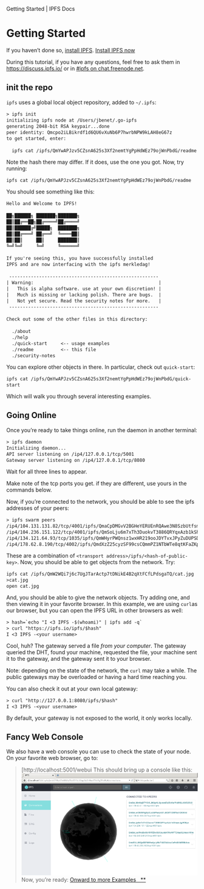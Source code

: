 Getting Started | IPFS Docs

# Getting Started

If you haven’t done so, [install IPFS](https://ipfs.io/docs/install).
[Install IPFS now](https://ipfs.io/docs/install)

During this tutorial, if you have any questions, feel free to ask them in https://discuss.ipfs.io/ or in [#ipfs on chat.freenode.net](https://ipfs.io/docs/getting-started/irc://chat.freenode.net/%23ipfs).

## init the repo

`ipfs` uses a global local object repository, added to `~/.ipfs`:

	> ipfs init
	initializing ipfs node at /Users/jbenet/.go-ipfs
	generating 2048-bit RSA keypair...done
	peer identity: Qmcpo2iLBikrdf1d6QU6vXuNb6P7hwrbNPW9kLAH8eG67z
	to get started, enter:

	  ipfs cat /ipfs/QmYwAPJzv5CZsnA625s3Xf2nemtYgPpHdWEz79ojWnPbdG/readme

Note the hash there may differ. If it does, use the one you got.
Now, try running:

	ipfs cat /ipfs/QmYwAPJzv5CZsnA625s3Xf2nemtYgPpHdWEz79ojWnPbdG/readme

You should see something like this:

	Hello and Welcome to IPFS!

	██╗██████╗ ███████╗███████╗
	██║██╔══██╗██╔════╝██╔════╝
	██║██████╔╝█████╗  ███████╗
	██║██╔═══╝ ██╔══╝  ╚════██║
	██║██║     ██║     ███████║
	╚═╝╚═╝     ╚═╝     ╚══════╝

	If you're seeing this, you have successfully installed
	IPFS and are now interfacing with the ipfs merkledag!

	 -------------------------------------------------------
	| Warning:                                              |
	|   This is alpha software. use at your own discretion! |
	|   Much is missing or lacking polish. There are bugs.  |
	|   Not yet secure. Read the security notes for more.   |
	 -------------------------------------------------------

	Check out some of the other files in this directory:

	  ./about
	  ./help
	  ./quick-start     <-- usage examples
	  ./readme          <-- this file
	  ./security-notes

You can explore other objects in there. In particular, check out `quick-start`:

	ipfs cat /ipfs/QmYwAPJzv5CZsnA625s3Xf2nemtYgPpHdWEz79ojWnPbdG/quick-start

Which will walk you through several interesting examples.

## Going Online

Once you’re ready to take things online, run the daemon in another terminal:

	> ipfs daemon
	Initializing daemon...
	API server listening on /ip4/127.0.0.1/tcp/5001
	Gateway server listening on /ip4/127.0.0.1/tcp/8080

Wait for all three lines to appear.

Make note of the tcp ports you get. if they are different, use yours in the commands below.

Now, if you’re connected to the network, you should be able to see the ipfs addresses of your peers:

	> ipfs swarm peers
	/ip4/104.131.131.82/tcp/4001/ipfs/QmaCpDMGvV2BGHeYERUEnRQAwe3N8SzbUtfsmvsqQLuvuJ
	/ip4/104.236.151.122/tcp/4001/ipfs/QmSoLju6m7xTh3DuokvT3886QRYqxAzb1kShaanJgW36yx
	/ip4/134.121.64.93/tcp/1035/ipfs/QmWHyrPWQnsz1wxHR219ooJDYTvxJPyZuDUPSDpdsAovN5
	/ip4/178.62.8.190/tcp/4002/ipfs/QmdXzZ25cyzSF99csCQmmPZ1NTbWTe8qtKFaZKpZQPdTFB

These are a combination of `<transport address>/ipfs/<hash-of-public-key>`.
Now, you should be able to get objects from the network. Try:

	ipfs cat /ipfs/QmW2WQi7j6c7UgJTarActp7tDNikE4B2qXtFCfLPdsgaTQ/cat.jpg >cat.jpg
	open cat.jpg

And, you should be able to give the network objects. Try adding one, and then viewing it in your favorite browser. In this example, we are using `curl`as our browser, but you can open the IPFS URL in other browsers as well:

	> hash=`echo "I <3 IPFS -$(whoami)" | ipfs add -q`
	> curl "https://ipfs.io/ipfs/$hash"
	I <3 IPFS -<your username>

Cool, huh? The gateway served a file *from your computer*. The gateway queried the DHT, found your machine, requested the file, your machine sent it to the gateway, and the gateway sent it to your browser.

Note: depending on the state of the network, the `curl` may take a while. The public gateways may be overloaded or having a hard time reaching you.

You can also check it out at your own local gateway:

	> curl "http://127.0.0.1:8080/ipfs/$hash"
	I <3 IPFS -<your username>

By default, your gateway is not exposed to the world, it only works locally.

## Fancy Web Console

We also have a web console you can use to check the state of your node. On your favorite web browser, go to:

> [http://localhost:5001/webui
This should bring up a console like this:
![Web console connection view](../_resources/2bb9511a4ece175a20776f529898b3b8.png)
Now, you’re ready:
[Onward to more Examples   **](https://ipfs.io/docs/examples)